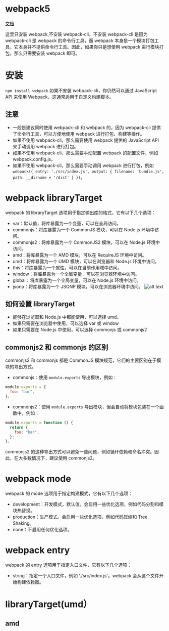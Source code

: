 # webpack5

[文档](https://webpack.docschina.org/)

这里只安装 webpack,不安装 webpack-cli。不安装 webpack-cli 是因为 webpack-cli 是 webpack 的命令行工具，而 webpack 本身是一个模块打包工具，它本身并不提供命令行工具。因此，如果你只是想使用 webpack 进行模块打包，那么只需要安装 webpack 即可。

# 安装

`npm install webpack`
如果不安装 webpack-cli，你仍然可以通过 JavaScript API 来使用 Webpack，这通常适用于自定义构建脚本。

## 注意

- 一般是建议同时使用 webpack-cli 和 webpack 的，因为 webpack-cli 提供了命令行工具，可以方便地使用 webpack 进行打包、构建等操作。
- 如果不使用 webpack-cli，那么需要使用 webpack 提供的 JavaScript API 来手动调用 webpack 进行打包。
- 如果不使用 webpack-cli，那么需要手动配置 webpack 的配置文件，例如 webpack.config.js。
- 如果不使用 webpack-cli，那么需要手动调用 webpack 进行打包，例如`webpack({ entry: './src/index.js', output: { filename: 'bundle.js', path: __dirname + '/dist' } })`。

# webpack libraryTarget

webpack 的 libraryTarget 选项用于指定输出库的格式，它有以下几个选项：

- var：默认值，将库暴露为一个变量，可以在全局访问。
- commonjs：将库暴露为一个 CommonJS 模块，可以在 Node.js 环境中访问。
- commonjs2：将库暴露为一个 CommonJS2 模块，可以在 Node.js 环境中访问。
- amd：将库暴露为一个 AMD 模块，可以在 RequireJS 环境中访问。
- umd：将库暴露为一个 UMD 模块，可以在浏览器和 Node.js 环境中访问。
- this：将库暴露为一个属性，可以在当前作用域中访问。
- window：将库暴露为一个全局变量，可以在浏览器环境中访问。
- global：将库暴露为一个全局变量，可以在 Node.js 环境中访问。
- jsonp：将库暴露为一个 JSONP 模块，可以在浏览器环境中访问。
  ![alt text](image.png)

## 如何设置 libraryTarget

- 能够在浏览器和 Node.js 中都能使用，可以选择 umd。
- 如果只需要在浏览器中使用，可以选择 var 或 window
- 如果只需要在 Node.js 中使用，可以选择 commonjs 或 commonjs2

## commonjs2 和 commonjs 的区别

commonjs2 和 commonjs 都是 CommonJS 模块规范，它们的主要区别在于模块的导出方式。

- commonjs：使用 `module.exports` 导出模块，例如：

```javascript
module.exports = {
  foo: "bar",
};
```

- commonjs2：使用 `module.exports` 导出模块，但会自动将模块包装在一个函数中，例如：

```javascript
module.exports = function () {
  return {
    foo: "bar",
  };
};
```

commonjs2 的这种导出方式可以避免一些问题，例如循环依赖和命名冲突。因此，在大多数情况下，建议使用 commonjs2。

# webpack mode

webpack 的 mode 选项用于指定构建模式，它有以下几个选项：

- development：开发模式，默认值。会启用一些优化选项，例如代码分割和模块热替换。
- production：生产模式。会启用一些优化选项，例如代码压缩和 Tree Shaking。
- none：不启用任何优化选项。

# webpack entry

webpack 的 entry 选项用于指定入口文件，它有以下几个选项：

- string：指定一个入口文件，例如 './src/index.js'。webpack 会从这个文件开始构建依赖图。

# libraryTarget(umd）

## amd
